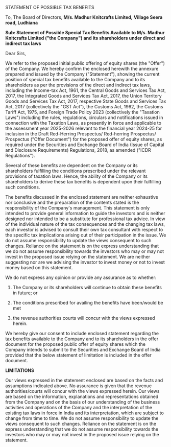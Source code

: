 STATEMENT OF POSSIBLE TAX BENEFITS

To,
The Board of Directors,
**M/s. Madhur Knitcrafts Limited,**
**Village Seera road, Ludhiana**

**Sub: Statement of Possible Special Tax Benefits Available to M/s. Madhur Knitcrafts Limited ("the Company") and its shareholders under direct and indirect tax laws**

Dear Sirs,

We refer to the proposed initial public offering of equity shares (the "Offer") of the Company. We hereby confirm the enclosed herewith the annexure prepared and issued by the Company ("Statement"), showing the current position of special tax benefits available to the Company and to its shareholders as per the provisions of the direct and indirect tax laws, including the Income-tax Act, 1961, the Central Goods and Services Tax Act, 2017, the Integrated Goods and Services Tax Act, 2017, the Union Territory Goods and Services Tax Act, 2017, respective State Goods and Services Tax Act, 2017 (collectively the "GST Act"), the Customs Act, 1962, the Customs Tariff Act, 1975, and Foreign Trade Policy 2023 (collectively the "Taxation Laws") including the rules, regulations, circulars and notifications issued in connection with the Taxation Laws, as presently in force and applicable to the assessment year 2025-2026 relevant to the financial year 2024-25 for inclusion in the Draft Red-Herring Prospectus/ Red-herring Prospectus/ Prospectus ("Offer Document") for the proposed offer of equity shares, as required under the Securities and Exchange Board of India (Issue of Capital and Disclosure Requirements) Regulations, 2018, as amended ("ICDR Regulations").

Several of these benefits are dependent on the Company or its shareholders fulfilling the conditions prescribed under the relevant provisions of taxation laws. Hence, the ability of the Company or its shareholders to derive these tax benefits is dependent upon their fulfilling such conditions.

The benefits discussed in the enclosed statement are neither exhaustive nor conclusive and the preparation of the contents stated is the responsibility of the Company's management. This statement is only intended to provide general information to guide the investors and is neither designed nor intended to be a substitute for professional tax advice. In view of the individual nature of the tax consequences and the changing tax laws, each investor is advised to consult their own tax consultant with respect to the specific tax implications arising out of their participation in the issue. We do not assume responsibility to update the views consequent to such changes. Reliance on the statement is on the express understanding that we do not assume responsibility towards the investors who may or may not invest in the proposed issue relying on the statement. We are neither suggesting nor are we advising the investor to invest money or not to invest money based on this statement.

We do not express any opinion or provide any assurance as to whether:

1. The Company or its shareholders will continue to obtain these benefits in future; or

2. The conditions prescribed for availing the benefits have been/would be met

3. the revenue authorities courts will concur with the views expressed herein.

We hereby give our consent to include enclosed statement regarding the tax benefits available to the Company and to its shareholders in the offer document for the proposed public offer of equity shares which the Company intends to submit to the Securities and Exchange Board of India provided that the below statement of limitation is included in the offer document.

**LIMITATIONS**

Our views expressed in the statement enclosed are based on the facts and assumptions indicated above. No assurance is given that the revenue authorities/courts will concur with the views expressed herein. Our views are based on the information, explanations and representations obtained from the Company and on the basis of our understanding of the business activities and operations of the Company and the interpretation of the existing tax laws in force in India and its interpretation, which are subject to change from time to time. We do not assume responsibility to update the views consequent to such changes. Reliance on the statement is on the express understanding that we do not assume responsibility towards the investors who may or may not invest in the proposed issue relying on the statement.